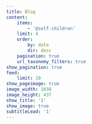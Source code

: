```yaml
---
title: Blog
content:
    items:
        - '@self.children'
    limit: 4
    order:
        by: date
        dir: desc
    pagination: true
    url_taxonomy_filters: true
show_pagination: true
feed:
    limit: 10
show_pageimage: true
image_width: 1038
image_height: 437
show_title: '1'
show_image: true
subtitleLead: '1'
---
```


